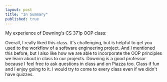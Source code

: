 ```yaml
---
layout: post
title: "In Summary"
published: true
---
```

	
My experience of Downing's CS 371p OOP class: 
  
  Overall, I really liked this class. It's challenging, but is helpful to get you used to the workflow of a software engineering project. And I mentioned this before, but I also like how we are able to incorporate the OOP principles we learn about in class to our projects. Downing is a good professor because I feel free to ask questions in class and on Piazza too. Class if fun and I enjoy going to it. I would try to come to every class even if we didn't have quizzes. 
	
